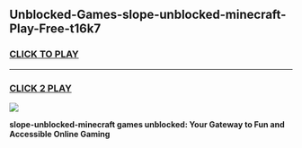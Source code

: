 
## Unblocked-Games-slope-unblocked-minecraft-Play-Free-t16k7
<h3>
<a href="https://premium76.site?title=slope-unblocked-minecraft&ref=20M">CLICK TO PLAY</a></h3>
<hr>

<h3>
<a href="https://premium76.site?title=slope-unblocked-minecraft&ref=20M">CLICK 2 PLAY</a>
  
</h3>

<a href="https://premium76.site?title=slope-unblocked-minecraft&ref=19M"><img src="https://clearcache.store/games.png"></a>


**slope-unblocked-minecraft games unblocked: Your Gateway to Fun and Accessible Online Gaming**
